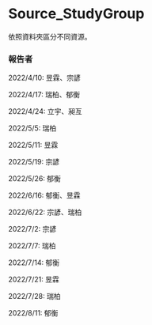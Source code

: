 # Source_StudyGroup

依照資料夾區分不同資源。


### 報告者

2022/4/10: 昱霖、宗諺

2022/4/17: 瑞柏、郁衡

2022/4/24: 立宇、昶亙

2022/5/5: 瑞柏

2022/5/11: 昱霖

2022/5/19: 宗諺

2022/5/26: 郁衡

2022/6/16: 郁衡、昱霖

2022/6/22: 宗諺、瑞柏

2022/7/2: 宗諺

2022/7/7: 瑞柏

2022/7/14: 郁衡

2022/7/21: 昱霖

2022/7/28: 瑞柏

2022/8/11: 郁衡

